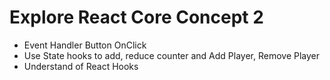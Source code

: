 # Explore React Core Concept 2
- Event Handler Button OnClick
- Use State hooks to add, reduce counter and Add Player, Remove Player
- Understand of React Hooks
